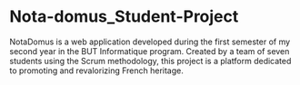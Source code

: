 # Nota-domus_Student-Project
NotaDomus is a web application developed during the first semester of my second year in the BUT Informatique program. Created by a team of seven students using the Scrum methodology, this project is a platform dedicated to promoting and revalorizing French heritage. 

